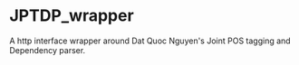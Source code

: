 # JPTDP_wrapper
A http interface wrapper around Dat Quoc Nguyen's Joint POS tagging and Dependency parser. 
